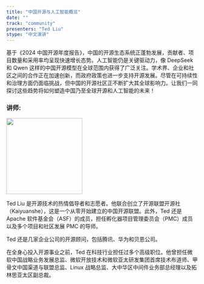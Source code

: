```yaml
---
title: "中国开源与人工智能概览"
date: ""
track: "community"
presenters: "Ted Liu"
stype: "中文演讲"
--- 
```


基于《2024 中国开源年度报告》，中国的开源生态系统正蓬勃发展，贡献者、项目数量和采用率均呈现快速增长态势。人工智能仍是关键驱动力，像 DeepSeek 和 Qwen 这样的中国开源模型在全球范围内获得了广泛关注。学术界、企业和社区之间的合作正在加速创新，而政府政策也进一步支持开源发展。尽管在可持续性和治理方面仍面临挑战，但中国的开源社区正不断扩大其全球影响力。让我们一同探讨这些趋势将如何塑造中国乃至全球开源和人工智能的未来！

### 讲师:

<img src="https://sessionize.com/image/355a-400o400o1-RRrjWXYem9ZpGBUpd4jGBT.png" width="200" /><br/>

Ted Liu 是开源技术的热情倡导者和志愿者。他联合创立了开源联盟开源社（Kaiyuanshe），这是一个从零开始建立的中国开源联盟。此外，Ted 还是 Apache 软件基金会（ASF）的成员，担任孵化器项目管理委员会（PMC）成员以及多个项目和社区发展 PMC 的导师。

Ted 还是几家企业公司的开源顾问，包括腾讯、华为和贝恩公司。

在全身心投入开源事业之前，Ted 在科技行业担任过多个高级职位。他曾担任微软中国战略业务发展总监、微软开放技术和微软亚太研发集团首席技术布道师、甲骨文中国渠道与联盟总监、Linux 战略总监、大中华区中间件业务部总经理以及拓林思亚太区副总裁。